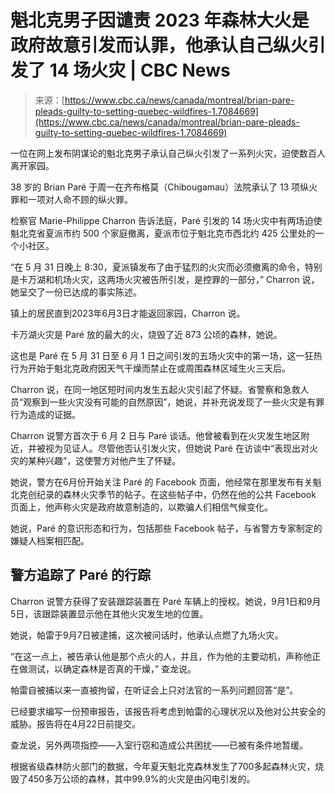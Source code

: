 <!--yml

类别：未分类

日期：2024-05-27 14:50:03

-->

# 魁北克男子因谴责 2023 年森林大火是政府故意引发而认罪，他承认自己纵火引发了 14 场火灾 | CBC News

> 来源：[https://www.cbc.ca/news/canada/montreal/brian-pare-pleads-guilty-to-setting-quebec-wildfires-1.7084669](https://www.cbc.ca/news/canada/montreal/brian-pare-pleads-guilty-to-setting-quebec-wildfires-1.7084669)

一位在网上发布阴谋论的魁北克男子承认自己纵火引发了一系列火灾，迫使数百人离开家园。

38 岁的 Brian Paré 于周一在齐布格莫（Chibougamau）法院承认了 13 项纵火罪和一项对人命不顾的纵火罪。

检察官 Marie-Philippe Charron 告诉法庭，Paré 引发的 14 场火灾中有两场迫使魁北克省夏派市约 500 个家庭撤离，夏派市位于魁北克市西北约 425 公里处的一个小社区。

“在 5 月 31 日晚上 8:30，夏派镇发布了由于猛烈的火灾而必须撤离的命令，特别是卡万湖和机场火灾，这两场火灾被告所引发，是控罪的一部分，” Charron 说，她呈交了一份已达成的事实陈述。

镇上的居民直到2023年6月3日才能返回家园，Charron 说。

卡万湖火灾是 Paré 放的最大的火，烧毁了近 873 公顷的森林，她说。

这也是 Paré 在 5 月 31 日至 6 月 1 日之间引发的五场火灾中的第一场，这一狂热行为开始于魁北克政府因天气干燥而禁止在或周围森林区域生火三天后。

Charron 说，在同一地区短时间内发生五起火灾引起了怀疑。省警察和急救人员“观察到一些火灾没有可能的自然原因”，她说，并补充说发现了一些火灾是有罪行为造成的证据。

Charron 说警方首次于 6 月 2 日与 Paré 谈话。他曾被看到在火灾发生地区附近，并被视为见证人。尽管他否认引发火灾，但她说 Paré 在访谈中“表现出对火灾的某种兴趣”，这使警方对他产生了怀疑。

她说，警方在6月份开始关注 Paré 的 Facebook 页面，他经常在那里发布有关魁北克创纪录的森林火灾季节的帖子。在这些帖子中，仍然在他的公共 Facebook 页面上，他声称火灾是政府故意制造的，以欺骗人们相信气候变化。

她说，Paré 的意识形态和行为，包括那些 Facebook 帖子，与省警方专家制定的嫌疑人档案相匹配。

## 警方追踪了 Paré 的行踪

Charron 说警方获得了安装跟踪装置在 Paré 车辆上的授权。她说，9月1日和9月5日，该跟踪装置显示他在其他火灾发生地的位置。

她说，帕雷于9月7日被逮捕，这次被问话时，他承认点燃了九场火灾。

“在这一点上，被告承认他是那个点火的人，并且，作为他的主要动机，声称他正在做测试，以确定森林是否真的干燥，” 查龙说。

帕雷自被捕以来一直被拘留，在听证会上只对法官的一系列问题回答“是”。

已经要求编写一份预审报告，该报告将考虑到帕雷的心理状况以及他对公共安全的威胁。报告将在4月22日前提交。

查龙说，另外两项指控——入室行窃和造成公共困扰——已被有条件地暂缓。

根据省级森林防火部门的数据，今年夏天魁北克森林发生了700多起森林火灾，烧毁了450多万公顷的森林，其中99.9%的火灾是由闪电引发的。

